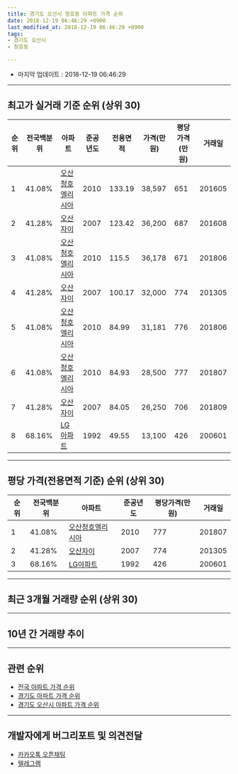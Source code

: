 ```yaml
---
title: 경기도 오산시 청호동 아파트 가격 순위
date: 2018-12-19 06:46:29 +0900
last_modified_at: 2018-12-19 06:46:29 +0900
tags:
- 경기도 오산시
- 청호동

---
```


* 마지막 업데이트 : 2018-12-19 06:46:29

---

## 최고가 실거래 기준 순위 (상위 30)


|순위|전국백분위|아파트|준공년도|전용면적|가격(만원)|평당가격(만원)|거래일|
|---|---|---|---|---|---|---|---|
|1|41.08%|[오산청호엘리시아](https://search.naver.com/search.naver?query=%EA%B2%BD%EA%B8%B0%EB%8F%84+%EC%98%A4%EC%82%B0%EC%8B%9C+%EC%B2%AD%ED%98%B8%EB%8F%99+%EC%98%A4%EC%82%B0%EC%B2%AD%ED%98%B8%EC%97%98%EB%A6%AC%EC%8B%9C%EC%95%84)|2010|133.19|38,597|651|201605|
|2|41.28%|[오산자이](https://search.naver.com/search.naver?query=%EA%B2%BD%EA%B8%B0%EB%8F%84+%EC%98%A4%EC%82%B0%EC%8B%9C+%EC%B2%AD%ED%98%B8%EB%8F%99+%EC%98%A4%EC%82%B0%EC%9E%90%EC%9D%B4)|2007|123.42|36,200|687|201608|
|3|41.08%|[오산청호엘리시아](https://search.naver.com/search.naver?query=%EA%B2%BD%EA%B8%B0%EB%8F%84+%EC%98%A4%EC%82%B0%EC%8B%9C+%EC%B2%AD%ED%98%B8%EB%8F%99+%EC%98%A4%EC%82%B0%EC%B2%AD%ED%98%B8%EC%97%98%EB%A6%AC%EC%8B%9C%EC%95%84)|2010|115.5|36,178|671|201806|
|4|41.28%|[오산자이](https://search.naver.com/search.naver?query=%EA%B2%BD%EA%B8%B0%EB%8F%84+%EC%98%A4%EC%82%B0%EC%8B%9C+%EC%B2%AD%ED%98%B8%EB%8F%99+%EC%98%A4%EC%82%B0%EC%9E%90%EC%9D%B4)|2007|100.17|32,000|774|201305|
|5|41.08%|[오산청호엘리시아](https://search.naver.com/search.naver?query=%EA%B2%BD%EA%B8%B0%EB%8F%84+%EC%98%A4%EC%82%B0%EC%8B%9C+%EC%B2%AD%ED%98%B8%EB%8F%99+%EC%98%A4%EC%82%B0%EC%B2%AD%ED%98%B8%EC%97%98%EB%A6%AC%EC%8B%9C%EC%95%84)|2010|84.99|31,181|776|201806|
|6|41.08%|[오산청호엘리시아](https://search.naver.com/search.naver?query=%EA%B2%BD%EA%B8%B0%EB%8F%84+%EC%98%A4%EC%82%B0%EC%8B%9C+%EC%B2%AD%ED%98%B8%EB%8F%99+%EC%98%A4%EC%82%B0%EC%B2%AD%ED%98%B8%EC%97%98%EB%A6%AC%EC%8B%9C%EC%95%84)|2010|84.93|28,500|777|201807|
|7|41.28%|[오산자이](https://search.naver.com/search.naver?query=%EA%B2%BD%EA%B8%B0%EB%8F%84+%EC%98%A4%EC%82%B0%EC%8B%9C+%EC%B2%AD%ED%98%B8%EB%8F%99+%EC%98%A4%EC%82%B0%EC%9E%90%EC%9D%B4)|2007|84.05|26,250|706|201809|
|8|68.16%|[LG아파트](https://search.naver.com/search.naver?query=%EA%B2%BD%EA%B8%B0%EB%8F%84+%EC%98%A4%EC%82%B0%EC%8B%9C+%EC%B2%AD%ED%98%B8%EB%8F%99+LG%EC%95%84%ED%8C%8C%ED%8A%B8)|1992|49.55|13,100|426|200601|


---

## 평당 가격(전용면적 기준) 순위 (상위 30)


|순위|전국백분위|아파트|준공년도|평당가격(만원)|거래일|
|---|---|---|---|---|---|
|1|41.08%|[오산청호엘리시아](https://search.naver.com/search.naver?query=%EA%B2%BD%EA%B8%B0%EB%8F%84+%EC%98%A4%EC%82%B0%EC%8B%9C+%EC%B2%AD%ED%98%B8%EB%8F%99+%EC%98%A4%EC%82%B0%EC%B2%AD%ED%98%B8%EC%97%98%EB%A6%AC%EC%8B%9C%EC%95%84)|2010|777|201807|
|2|41.28%|[오산자이](https://search.naver.com/search.naver?query=%EA%B2%BD%EA%B8%B0%EB%8F%84+%EC%98%A4%EC%82%B0%EC%8B%9C+%EC%B2%AD%ED%98%B8%EB%8F%99+%EC%98%A4%EC%82%B0%EC%9E%90%EC%9D%B4)|2007|774|201305|
|3|68.16%|[LG아파트](https://search.naver.com/search.naver?query=%EA%B2%BD%EA%B8%B0%EB%8F%84+%EC%98%A4%EC%82%B0%EC%8B%9C+%EC%B2%AD%ED%98%B8%EB%8F%99+LG%EC%95%84%ED%8C%8C%ED%8A%B8)|1992|426|200601|


---

## 최근 3개월 거래량 순위 (상위 30)


<div style="width:100%;">
    <canvas id="deal_count_ranking" height="250"></canvas>
</div>


<script>
new Chart(document.getElementById("deal_count_ranking"), {
    type: 'horizontalBar',
    data: {
        labels: ['오산자이', 'LG아파트', '오산청호엘리시아'],
        datasets: [{
            label: '실거래 수',
            data: [7, 2, 2],
            borderColor: "rgba(255, 0, 128, 1)",
            backgroundColor: "rgba(255, 0, 128, 0.5)",
            fill: false,
        }]
    },
    options: {
        responsive: true,
        title: {
            display: true,
            text: '최근 3개월 거래량 순위'
        },
        tooltips: {
            mode: 'index',
            intersect: false,
            callbacks: {
                title: function(tooltipItems, data) {
                    return "실거래 수:";
                },
                label: function(tooltipItem, data) {
                    return data.labels[tooltipItem.index] + ": " + tooltipItem.xLabel;
                }
            }
        },
        hover: {
            mode: 'nearest',
            intersect: true
        },
        scales: {
            xAxes: [{
                display: true,
                scaleLabel: {
                    display: true,
                    labelString: '실거래 수'
                },
                ticks: {
                    suggestedMin: 0,
                }
            }],
            yAxes: [{
                display: true,
                ticks: {
                    autoSkip: false,
                    callback: function(value, index, values) {
                        if (value.length > 15)
                            return value.substr(0, 13) + "...";
                        else
                            return value;
                    }
                },
                scaleLabel: {
                    display: false,
                }
            }]
        }
    }
});

</script>


---

## 10년 간 거래량 추이


<div style="width:100%;">
    <canvas id="deal_progress" height="250"></canvas>
</div>

<script>
new Chart(document.getElementById("deal_progress"), {
    type: 'line',
    data: {
        labels: ['200812','200901','200902','200903','200904','200905','200906','200907','200908','200909','200910','200911','200912','201001','201002','201003','201004','201005','201006','201007','201008','201009','201010','201011','201012','201101','201102','201103','201104','201105','201106','201107','201108','201109','201110','201111','201112','201201','201202','201203','201204','201205','201206','201207','201208','201209','201210','201211','201212','201301','201302','201303','201304','201305','201306','201307','201308','201309','201310','201311','201312','201401','201402','201403','201404','201405','201406','201407','201408','201409','201410','201411','201412','201501','201502','201503','201504','201505','201506','201507','201508','201509','201510','201511','201512','201601','201602','201603','201604','201605','201606','201607','201608','201609','201610','201611','201612','201701','201702','201703','201704','201705','201706','201707','201708','201709','201710','201711','201712','201801','201802','201803','201804','201805','201806','201807','201808','201809','201810','201811','201812'],
        datasets: [{
            label: '실거래 수',
            pointRadius: 1,
            data: [0, 3, 6, 2, 5, 11, 10, 17, 13, 13, 3, 6, 6, 6, 4, 11, 5, 6, 4, 4, 8, 8, 14, 8, 8, 15, 16, 15, 16, 18, 13, 11, 16, 22, 15, 7, 2, 2, 3, 12, 7, 14, 6, 6, 9, 7, 4, 6, 9, 4, 8, 10, 10, 9, 6, 4, 10, 11, 13, 11, 5, 9, 9, 11, 13, 8, 9, 6, 10, 8, 14, 8, 5, 9, 6, 9, 14, 6, 5, 15, 14, 14, 12, 6, 9, 5, 5, 6, 8, 9, 16, 7, 15, 7, 13, 6, 6, 4, 8, 8, 8, 4, 6, 6, 3, 2, 8, 4, 6, 6, 4, 8, 5, 11, 11, 7, 6, 12, 7, 3, 1],
            borderColor: "rgba(255, 201, 14, 1)",
            backgroundColor: "rgba(255, 201, 14, 0.5)",
            fill: true,
        }]
    },
    options: {
        responsive: true,
        title: {
            display: true,
            text: '10년간 거래량 추이'
        },
        tooltips: {
            mode: 'index',
            intersect: false,
        },
        hover: {
            mode: 'nearest',
            intersect: true
        },
        scales: {
            xAxes: [{
                display: true,
                scaleLabel: {
                    display: true,
                    labelString: '년/월'
                }
            }],
            yAxes: [{
                display: true,
                ticks: {
                    suggestedMin: 0,
                },
                scaleLabel: {
                    display: true,
                    labelString: '실거래 수'
                }
            }]
        }
    }
});

</script>


---

## 관련 순위

- [전국 아파트 가격 순위](https://inasie.github.io/apt-ranking/전국)
- [경기도 아파트 가격 순위](https://inasie.github.io/apt-ranking/경기도)
- [경기도 오산시 아파트 가격 순위](https://inasie.github.io/apt-ranking/경기도-오산시)


---

## 개발자에게 버그리포트 및 의견전달

- [카카오톡 오픈채팅](https://open.kakao.com/o/gLJUAP4)
- [텔레그램](https://t.me/inasie)

